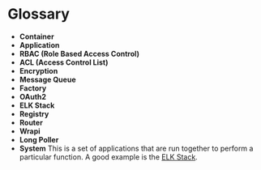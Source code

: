 # Glossary

- **Container**
- **Application**
- **RBAC (Role Based Access Control)**
- **ACL (Access Control List)**
- **Encryption**
- **Message Queue**
- **Factory**
- **OAuth2**
- **ELK Stack**
- **Registry**
- **Router**
- **Wrapi**
- **Long Poller**
- **System** This is a set of applications that are run together to perform a particular function. A good example is the
  [ELK Stack](./systems/ELK.md).
